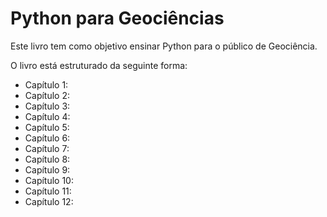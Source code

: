# Python para Geociências

Este livro tem como objetivo ensinar Python para o público de Geociência.

O livro está estruturado da seguinte forma:

* Capítulo 1:
* Capítulo 2:
* Capítulo 3:
* Capítulo 4:
* Capítulo 5:
* Capítulo 6:
* Capítulo 7:
* Capítulo 8:
* Capítulo 9:
* Capítulo 10:
* Capítulo 11:
* Capítulo 12: